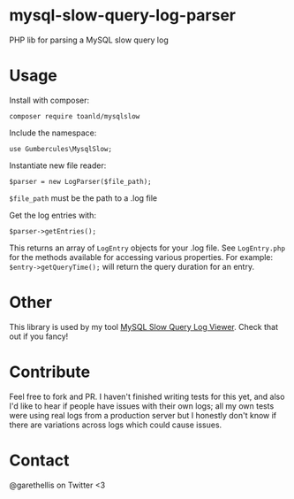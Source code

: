 # mysql-slow-query-log-parser
PHP lib for parsing a MySQL slow query log

# Usage

Install with composer:
```
composer require toanld/mysqlslow
```

Include the namespace:
```
use Gumbercules\MysqlSlow;
```

Instantiate new file reader:
```
$parser = new LogParser($file_path);
```
`$file_path` must be the path to a .log file

Get the log entries with:
```
$parser->getEntries();
```

This returns an array of `LogEntry` objects for your .log file. See `LogEntry.php` for the methods available for accessing various properties. For example: `$entry->getQueryTime();` will return the query duration for an entry.


# Other

This library is used by my tool [MySQL Slow Query Log Viewer](https://github.com/garethellis36/MySQL-slow-query-log-viewer). Check that out if you fancy!

# Contribute

Feel free to fork and PR. I haven't finished writing tests for this yet, and also I'd like to hear if people have issues with their own logs; all my own tests were using real logs from a production server but I honestly don't know if there are variations across logs which could cause issues.

# Contact
@garethellis on Twitter <3
